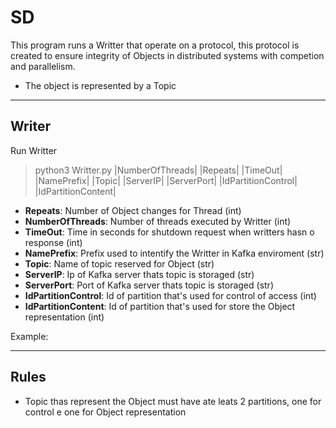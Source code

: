 # SD

This program runs a Writter that operate on a protocol, this protocol is created to ensure integrity of Objects in distributed systems with competion and parallelism.

- The object is represented by a Topic



---
## Writer

Run Writter
> python3 Writter.py |NumberOfThreads| |Repeats| |TimeOut| |NamePrefix| |Topic| |ServerIP| |ServerPort| |IdPartitionControl| |IdPartitionContent|  
- **Repeats**: Number of Object changes for Thread (int)
- **NumberOfThreads**: Number of threads executed by Writter (int)
- **TimeOut**: Time in seconds for shutdown request when writters hasn o response (int)
- **NamePrefix**: Prefix used to intentify the Writter in Kafka enviroment (str)
- **Topic**: Name of topic reserved for Object (str)
- **ServerIP**: Ip of Kafka server thats topic is storaged (str)
- **ServerPort**: Port of Kafka server thats topic is storaged (str)
- **IdPartitionControl**: Id of partition that's used for control of access (int)
- **IdPartitionContent**: Id of partition that's used for store the Object representation (int)


Example:
>  


---
## Rules
 - Topic thas represent the Object must have ate leats 2 partitions, one for control e one for Object representation
